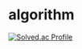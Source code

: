 #  algorithm

[![Solved.ac Profile](http://mazassumnida.wtf/api/generate_badge?boj=brlle1013)](https://solved.ac/brlle1013)
